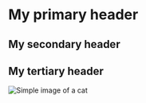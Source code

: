 # My primary header
## My secondary header
## My tertiary header

![Simple image of a cat](http://placekitten.com/200/300)

